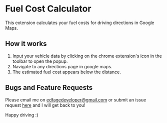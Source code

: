 # Fuel Cost Calculator

This extension calculates your fuel costs for driving directions in Google Maps.

## How it works

1.  Input your vehicle data by clicking on the chrome extension's icon in the toolbar to open the popup.
2.  Navigate to any directions page in google maps.
3.  The estimated fuel cost appears below the distance.

## Bugs and Feature Requests

Please email me on edfagedeveloper@gmail.com or submit an issue request [here](https://github.com/EdFage/fuelCostCalculator/issues) and I will get back to you!

Happy driving :)
